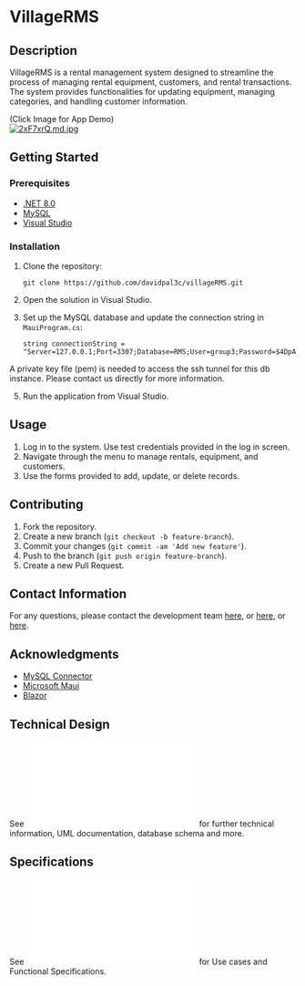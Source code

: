 # VillageRMS

## Description
VillageRMS is a rental management system designed to streamline the process of managing rental equipment, customers, and rental transactions. The system provides functionalities for updating equipment, managing categories, and handling customer information.
<br>

(Click Image for App Demo)
<br>
[![2xF7xrQ.md.jpg](https://iili.io/2xF7xrQ.md.jpg)](https://youtu.be/3IxHSi6Clww)


## Getting Started

### Prerequisites
- [.NET 8.0](https://dotnet.microsoft.com/download/dotnet/8.0)
- [MySQL](https://www.mysql.com/downloads/)
- [Visual Studio](https://visualstudio.microsoft.com/)

### Installation
1. Clone the repository:
    ```
   git clone https://github.com/davidpal3c/villageRMS.git
   ```
    
2. Open the solution in Visual Studio.
3. Set up the MySQL database and update the connection string in `MauiProgram.cs`:
    ```
    string connectionString = "Server=127.0.0.1;Port=3307;Database=RMS;User=group3;Password=$4DpA$sg4p3;";
    ```

  A private key file (pem) is needed to access the ssh tunnel for this db instance. Please contact us directly for more information. 
    
5. Run the application from Visual Studio.

## Usage
1. Log in to the system. Use test credentials provided in the log in screen.
2. Navigate through the menu to manage rentals, equipment, and customers.
3. Use the forms provided to add, update, or delete records.

## Contributing
1. Fork the repository.
2. Create a new branch (`git checkout -b feature-branch`).
3. Commit your changes (`git commit -am 'Add new feature'`).
4. Push to the branch (`git push origin feature-branch`).
5. Create a new Pull Request.

## Contact Information
For any questions, please contact the development team [here](mailto:jose.palacios@edu.sait.ca), or [here](mailto:george.conde@edu.sait.ca), or [here](mailto:stefan.garcia@edu.sait.ca).

## Acknowledgments
- [MySQL Connector](https://www.mysql.com/products/connector/)
- [Microsoft Maui](https://dotnet.microsoft.com/apps/maui)
- [Blazor](https://dotnet.microsoft.com/apps/aspnet/web-apps/blazor)

## Technical Design
See ![Technical Design](docs/technical-design.md) for further technical information, UML documentation, database schema and more. 

## Specifications
See ![Specifications](docs/specifications.md) for Use cases and Functional Specifications. 
